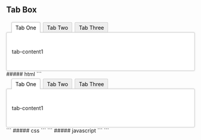 ## Tab Box
<div class="codes">
<div class="tabBox">
<ul class="tabs">
    <li class="active"><a href="#tab1">Tab One</a></li>
    <li><a href="#tab2">Tab Two</a></li>
    <li><a href="#tab3">Tab Three</a></li>
</ul>
<div class="tab-content active" id="tab1">
    <p>tab-content1</p>
</div>
<div class="tab-content" id="tab2">
    <p>tab-content2</p>
</div>
<div class="tab-content" id="tab3">
    <p>tab-content3</p>
</div>
<style>
.tabBox .tabs{margin:0;padding:0 10px;overflow:hidden;margin-bottom:-1px;height:2.25em;}
.tabBox .tabs li{float:left;list-style:none;margin:0;padding:.25em .25em 0;height:2em;overflow:hidden;position:relative;z-index:1;border-bottom:1px solid #FFF;}
.tabBox .tabs li.active{z-index:3;}
.tabBox .tabs a{float:left;height:2em;line-height:2em;border-radius:3px 3px 0 0;background:#EEE;border:1px solid #CCC;border-bottom:0;padding:0 10px;color:#000;text-decoration:none;}
.tabBox .tabs .active a{background:#FFF;box-shadow:#CCC 0 0 .25em;}
.tabBox .tabs a:hover{background:linear-gradient(#EEF,#FFF 70%);}
.tabBox .tab-content{clear:left;position:relative;z-index:2;padding:2em 1em;border:1px solid #CCC;background:#FFF;border-radius:3px;box-shadow:#CCC 0 0 .25em;display: none;}
.tabBox .tab-content.active{display: block;}
</style>
<script>
	$(".tabs").on('click','a',function(){
		event.preventDefault();
		$(this).parent().addClass('active').siblings().removeClass('active');
		$($(this).attr('href')).addClass('active').siblings('.tab-content').removeClass('active');
	});
</script>
</div>
</div>
##### html
```
<div class="tabBox">
    <ul class="tabs">
        <li class="active"><a href="#">Tab One</a></li>
        <li><a href="#">Tab Two</a></li>
        <li><a href="#">Tab Three</a></li>
    </ul>
    <div class="tab-content active">
        <p>tab-content1</p>
    </div>
    <div class="tab-content">
        <p>tab-content2</p>
    </div>
    <div class="tab-content">
        <p>tab-content3</p>
    </div>
</div>
```
##### css
```
<style>
	.tabBox .tabs{margin:0;padding:0 10px;overflow:hidden;margin-bottom:-1px;height:2.25em;}
	.tabBox .tabs li{float:left;list-style:none;margin:0;padding:.25em .25em 0;height:2em;overflow:hidden;position:relative;z-index:1;border-bottom:1px solid #FFF;}
	.tabBox .tabs li.active{z-index:3;}
	.tabBox .tabs a{float:left;height:2em;line-height:2em;border-radius:3px 3px 0 0;background:#EEE;border:1px solid #CCC;border-bottom:0;padding:0 10px;color:#000;text-decoration:none;}
	.tabBox .tabs .active a{background:#FFF;box-shadow:#CCC 0 0 .25em;}
	.tabBox .tabs a:hover{background:linear-gradient(#EEF,#FFF 70%);}
	.tabBox .tab-content{clear:left;position:relative;z-index:2;padding:2em 1em;border:1px solid #CCC;background:#FFF;border-radius:3px;box-shadow:#CCC 0 0 .25em;display: none;}
	.tabBox .tab-content.active{display: block;}
</style>
```
##### javascript
```
<script>
	$(".tabs").on('click','a',function(){
		event.preventDefault();
		$(this).parent().addClass('active').siblings().removeClass('active');
		$($(this).attr('href')).addClass('active').siblings('.tab-content').removeClass('active');
	});
</script>
```